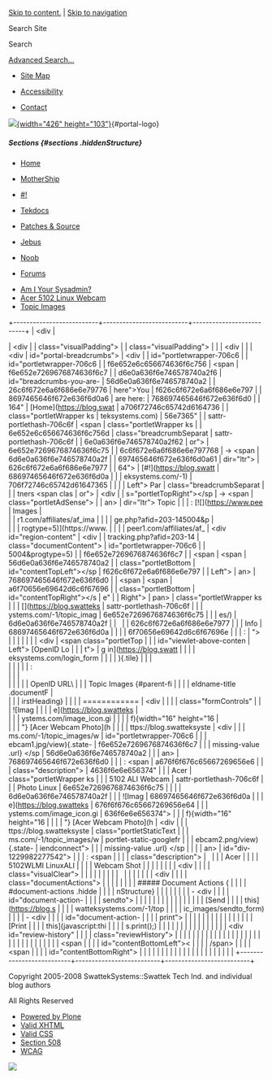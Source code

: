 <div id="visual-portal-wrapper">

<div id="portal-top">

<div id="portal-header">

[Skip to
content.](https://blog.swatteksystems.com/old/-1/topic_images#documentContent)
| [Skip to
navigation](https://blog.swatteksystems.com/old/-1/topic_images#portlet-navigation-tree)

<div id="portal-searchbox">

Search Site
<div class="LSBox">

<span>Search</span>
<div id="LSResult" class="LSResult" style="">

<div id="LSShadow" class="LSShadow">

</div>

</div>

</div>

<div id="portal-advanced-search" class="hiddenStructure">

[Advanced Search…](https://blog.swatteksystems.com/old/search_form)

</div>

</div>

-   <div id="siteaction-sitemap">

    </div>

    [Site Map](https://blog.swatteksystems.com/old/sitemap "Site Map")
-   <div id="siteaction-accessibility">

    </div>

    [Accessibility](https://blog.swatteksystems.com/old/accessibility-info "Accessibility")
-   <div id="siteaction-contact">

    </div>

    [Contact](https://blog.swatteksystems.com/old/contact-info "Contact")

[![](https://blog.swatteksystems.com/old/logo.png){width="426"
height="103"}](https://blog.swatteksystems.com){#portal-logo}

</div>

##### Sections {#sections .hiddenStructure}

<div id="globalnav-wrapper">

-   <div id="portaltab-index_html">

    </div>

    [Home](https://blog.swatteksystems.com)
-   <div id="portaltab-MotherShip">

    </div>

    [MotherShip](https://blog.swatteksystems.com)
-   <div id="portaltab--1">

    </div>

    [\#!](https://blog.swatteksystems.com/old/-1 "UNIX & Linux guides, howto and tips.")
-   <div id="portaltab-tekdocs">

    </div>

    [Tekdocs](https://blog.swatteksystems.com/old/tekdocs "Various technical documents including Sun xVM VirtualBox.")
-   <div id="portaltab-patches-source">

    </div>

    [Patches &
    Source](https://blog.swatteksystems.com/old/patches-source "patches and source (tarballs, etc.)")
-   <div id="portaltab-jebus">

    </div>

    [Jebus](https://blog.swatteksystems.com/old/jebus "An animated flash avatar generated via The Simpsons .")
-   <div id="portaltab-noob">

    </div>

    [Noob](https://blog.swatteksystems.com/old/noob "A newbie's view of linux fresh from windoze world")
-   <div id="portaltab-forums">

    </div>

    [Forums](https://blog.swatteksystems.com/old/forums "Community help forums.")

<!-- -->

-   [Am I Your
    Sysadmin?](https://blog.swatteksystems.com/old/-1/am-i-your-sysadmin)
-   [Acer 5102 Linux
    Webcam](https://blog.swatteksystems.com/old/-1/acer-5102-linux-webcam "Acer 5102WLMI 0402:5602 ALi Corp. Video Camera Controller on Linux.")
-   [Topic Images](https://blog.swatteksystems.com/old/-1/topic_images)

<div id="globalnav-bottom" class="visualClear">

<span></span>

</div>

</div>

</div>

<div id="clear-space-before-wrapper-table" class="visualClear">

</div>

+--------------------------+--------------------------+--------------------------+
| <div                     | <div>                    | <div                     |
| class="visualPadding">   |                          | class="visualPadding">   |
|                          | <div                     |                          |
| <div                     | id="portal-breadcrumbs"> | <div                     |
| id="portletwrapper-706c6 |                          | id="portletwrapper-706c6 |
| f6e652e6c656674636f6c756 | <span                    | f6e652e7269676874636f6c7 |
| d6e0a636f6e746578740a2f6 | id="breadcrumbs-you-are- | 56d6e0a636f6e746578740a2 |
| 26c6f672e6a6f686e6e79776 | here">You                | f626c6f672e6a6f686e6e797 |
| 8697465646f672e636f6d0a6 | are here:</span>         | 768697465646f672e636f6d0 |
| 164"                     | [Home](https://blog.swat | a706f72746c65742d6164736 |
| class="portletWrapper ks | teksystems.com)          | 56e7365"                 |
| sattr-portlethash-706c6f | <span                    | class="portletWrapper ks |
| 6e652e6c656674636f6c756d | class="breadcrumbSeparat | sattr-portlethash-706c6f |
| 6e0a636f6e746578740a2f62 | or">                     | 6e652e7269676874636f6c75 |
| 6c6f672e6a6f686e6e797768 | → </span> <span          | 6d6e0a636f6e746578740a2f |
| 697465646f672e636f6d0a61 | dir="ltr">               | 626c6f672e6a6f686e6e7977 |
| 64">                     | [\#!](https://blog.swatt | 68697465646f672e636f6d0a |
|                          | eksystems.com/-1)        | 706f72746c65742d61647365 |
|  <span class="portletTop | <span                    | 6e7365">                 |
| Left"></span> <span> Par | class="breadcrumbSeparat |                          |
| tners </span> <span clas | or">                     | <div                     |
| s="portletTopRight"></sp | → </span> </span> <span  | class="portletAdSense">  |
| an>                      | dir="ltr"> <span>Topic   |                          |
| :   [![](https://www.pee | Images</span> </span>    | </div>                   |
| r1.com/affiliates/af_ima |                          |                          |
| ge.php?afid=203-145004&p | </div>                   | </div>                   |
| rogtype=5)](https://www. |                          |                          |
| peer1.com/affiliates/af_ | <div id="region-content" | <div                     |
| tracking.php?afid=203-14 | class="documentContent"> | id="portletwrapper-706c6 |
| 5004&progtype=5)         |                          | f6e652e7269676874636f6c7 |
|     <span                | <span                    | 56d6e0a636f6e746578740a2 |
|     class="portletBottom | id="contentTopLeft"></sp | f626c6f672e6a6f686e6e797 |
| Left"></span>            | an>                      | 768697465646f672e636f6d0 |
|     <span                | <span                    | a6f70656e69642d6c6f67696 |
|     class="portletBottom | id="contentTopRight"></s | e"                       |
| Right"></span>           | pan>                     | class="portletWrapper ks |
|                          | [](https://blog.swatteks | sattr-portlethash-706c6f |
| </div>                   | ystems.com/-1/topic_imag | 6e652e7269676874636f6c75 |
|                          | es/)                     | 6d6e0a636f6e746578740a2f |
|                          |                          | 626c6f672e6a6f686e6e7977 |
|                          | Info                     | 68697465646f672e636f6d0a |
| </div>                   |                          | 6f70656e69642d6c6f67696e |
|                          | :                        | ">                       |
|                          |                          |                          |
|                          | <div                     |  <span class="portletTop |
|                          | id="viewlet-above-conten | Left"></span> [OpenID Lo |
|                          | t">                      | g in](https://blog.swatt |
|                          |                          | eksystems.com/login_form |
|                          | </div>                   | ){.tile} <span class="po |
|                          |                          | rtletTopRight"></span>   |
|                          | <div id="content">       |                          |
|                          |                          | :   <div class="field">  |
|                          | <div>                    |                          |
|                          |                          |     OpenID URL\          |
|                          | Topic Images {#parent-fi |                          |
|                          | eldname-title .documentF |     </div>               |
|                          | irstHeading}             |                          |
|                          | ============             |     <div                 |
|                          |                          |     class="formControls" |
|                          |  <span class="contenttyp | >                        |
|                          | e-image summary"> ![Imag |                          |
|                          | e](https://blog.swatteks |     </div>               |
|                          | ystems.com/image_icon.gi |                          |
|                          | f){width="16" height="16 | </div>                   |
|                          | "} [Acer Webcam Photo](h |                          |
|                          | ttps://blog.swatteksyste | <div                     |
|                          | ms.com/-1/topic_images/w | id="portletwrapper-706c6 |
|                          | ebcam1.jpg/view){.state- | f6e652e7269676874636f6c7 |
|                          | missing-value .url} </sp | 56d6e0a636f6e746578740a2 |
|                          | an> <span class="documen | f626c6f672e6a6f686e6e797 |
|                          | tByLine"> </span>        | 768697465646f672e636f6d0 |
|                          | :   <span                | a676f6f676c65667269656e6 |
|                          |     class="description"> | 4636f6e6e656374"         |
|                          | Acer                     | class="portletWrapper ks |
|                          |     5102 ALI Webcam      | sattr-portlethash-706c6f |
|                          |     Photo Linux</span>   | 6e652e7269676874636f6c75 |
|                          |                          | 6d6e0a636f6e746578740a2f |
|                          |  <span class="contenttyp | 626c6f672e6a6f686e6e7977 |
|                          | e-image summary"> ![Imag | 68697465646f672e636f6d0a |
|                          | e](https://blog.swatteks | 676f6f676c65667269656e64 |
|                          | ystems.com/image_icon.gi | 636f6e6e656374">         |
|                          | f){width="16" height="16 |                          |
|                          | "} [Acer Webcam Photo](h | <div                     |
|                          | ttps://blog.swatteksyste | class="portletStaticText |
|                          | ms.com/-1/topic_images/w |  portlet-static-googlefr |
|                          | ebcam2.png/view){.state- | iendconnect">            |
|                          | missing-value .url} </sp |                          |
|                          | an> <span class="documen | <div                     |
|                          | tByLine"> </span>        | id="div-1229982277542">  |
|                          | :   <span                |                          |
|                          |     class="description"> |                          |
|                          | Acer                     |                          |
|                          |     5102WLMI LinuxALI    | </div>                   |
|                          |     Webcam Shot</span>   |                          |
|                          |                          | </div>                   |
|                          | <div                     |                          |
|                          | class="visualClear">     | </div>                   |
|                          |                          |                          |
|                          | </div>                   |                          |
|                          |                          |                          |
|                          | <div                     | </div>                   |
|                          | class="documentActions"> |                          |
|                          |                          |                          |
|                          | ##### Document Actions { |                          |
|                          | #document-actions .hidde |                          |
|                          | nStructure}              |                          |
|                          |                          |                          |
|                          | -   <div                 |                          |
|                          |     id="document-action- |                          |
|                          | sendto">                 |                          |
|                          |                          |                          |
|                          |     </div>               |                          |
|                          |                          |                          |
|                          |     [Send                |                          |
|                          |     this](https://blog.s |                          |
|                          | watteksystems.com/-1/top |                          |
|                          | ic_images/sendto_form)   |                          |
|                          | -   <div                 |                          |
|                          |     id="document-action- |                          |
|                          | print">                  |                          |
|                          |                          |                          |
|                          |     </div>               |                          |
|                          |                          |                          |
|                          |     [Print               |                          |
|                          |     this](javascript:thi |                          |
|                          | s.print();)              |                          |
|                          |                          |                          |
|                          | </div>                   |                          |
|                          |                          |                          |
|                          | <div id="review-history" |                          |
|                          | class="reviewHistory">   |                          |
|                          |                          |                          |
|                          | </div>                   |                          |
|                          |                          |                          |
|                          | </div>                   |                          |
|                          |                          |                          |
|                          | </div>                   |                          |
|                          |                          |                          |
|                          | <span                    |                          |
|                          | id="contentBottomLeft">< |                          |
|                          | /span>                   |                          |
|                          | <span                    |                          |
|                          | id="contentBottomRight"> |                          |
|                          | </span>                  |                          |
|                          |                          |                          |
|                          | </div>                   |                          |
|                          |                          |                          |
|                          | </div>                   |                          |
+--------------------------+--------------------------+--------------------------+

<div id="clear-space-before-footer" class="visualClear">

</div>

<div id="portal-footer">

Copyright 2005-2008 SwattekSystems::Swattek Tech Ind. and individual
blog authors

All Rights Reserved

</div>

<div id="portal-colophon">

<div class="colophonWrapper">

-   [Powered by
    Plone](https://plone.org "This site was built using Plone CMS, the Open Source Content Management System. Click for more information.")
-   [Valid
    XHTML](https://validator.w3.org/check/referer "This site is valid XHTML.")
-   [Valid
    CSS](https://jigsaw.w3.org/css-validator/check/referer&warning=no&profile=css3&usermedium=all "This site was built with valid CSS.")
-   [Section
    508](https://www.section508.gov "This site conforms to the US Government Section 508 Accessibility Guidelines.")
-   [WCAG](https://www.w3.org/WAI/WCAG1AA-Conformance "This site conforms to the W3C-WAI Web Content Accessibility Guidelines.")

</div>

</div>

<div class="visualClear">

</div>

</div>

<div id="kss-spinner">

![](https://blog.swatteksystems.com/old/spinner.gif)

</div>
